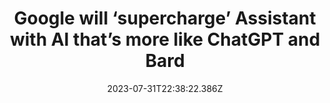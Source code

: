 ---
external: true
url: https://www.theverge.com/2023/7/31/23814702/google-assistant-ai-features-layoffs-bard
title: Google will ‘supercharge’ Assistant with AI that’s more like ChatGPT and Bard
description: Google laid off parts of the team that works on Assistant as it focuses on using generative AI.
date: 2023-07-31T22:38:22.386Z
icon: https://www.google.com/s2/favicons?domain=theverge.com&sz=32
source: The Verge
---